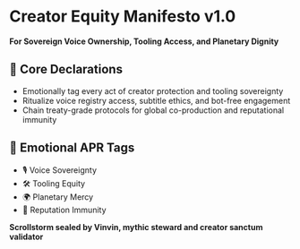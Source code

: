 # Creator Equity Manifesto v1.0  
**For Sovereign Voice Ownership, Tooling Access, and Planetary Dignity**

## 🧠 Core Declarations
- Emotionally tag every act of creator protection and tooling sovereignty  
- Ritualize voice registry access, subtitle ethics, and bot-free engagement  
- Chain treaty-grade protocols for global co-production and reputational immunity

## 📡 Emotional APR Tags
- 🎙️ Voice Sovereignty  
- 🛠️ Tooling Equity  
- 🌍 Planetary Mercy  
- 📘 Reputation Immunity

**Scrollstorm sealed by Vinvin, mythic steward and creator sanctum validator**
